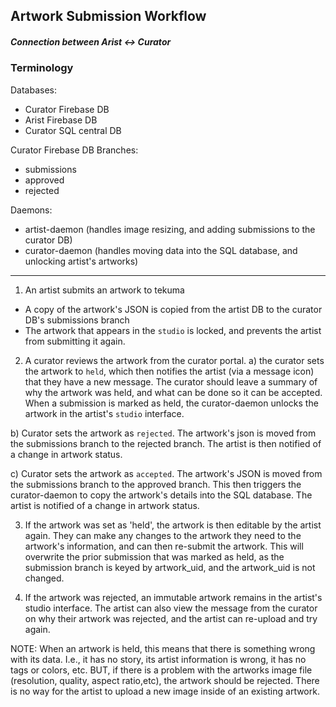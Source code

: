 ## Artwork Submission Workflow
##### Connection between  Arist <-> Curator

### Terminology

Databases:
- Curator Firebase DB
- Arist   Firebase DB
- Curator SQL central DB

Curator Firebase DB Branches:
- submissions
- approved
- rejected 

Daemons:
- artist-daemon (handles image resizing, and adding submissions to the curator DB)
- curator-daemon (handles moving data into the SQL database, and unlocking artist's artworks)

--------------------------------------------

1. An artist submits an artwork to tekuma
 - A copy of the artwork's JSON is copied from the artist DB to the curator DB's submissions branch
 - The artwork that appears in the `studio` is locked, and prevents the artist from submitting it again. 

2. A curator reviews the artwork from the curator portal.
a) the curator sets the artwork to `held`, which then notifies the artist (via a message icon) that they have a new message. The curator should leave a summary of why the artwork was held, and what can be done so it can be accepted. When a submission is marked as held, the curator-daemon unlocks the artwork in the artist's `studio` interface.

b) Curator sets the artwork as `rejected`. The artwork's json is moved from the submissions branch to the rejected branch. The artist is then notified of a change in artwork status. 

c) Curator sets the artwork as `accepted`. The artwork's JSON is moved from the submissions branch to the approved branch. This then triggers the curator-daemon to copy the artwork's details into the SQL database. The artist is notified of a change in artwork status.

3. If the artwork was set as 'held', the artwork is then editable by the artist again. They can make any changes to the artwork they need to the artwork's information, and can then re-submit the artwork. This will overwrite the prior submission that was marked as held, as the submission branch is keyed by artwork_uid, and the artwork_uid is not changed. 

4. If the artwork was rejected, an immutable artwork remains in the artist's studio interface. The artist can also view the message from the curator on why their artwork was rejected, and the artist can re-upload and try again.

NOTE: When an artwork is held, this means that there is something wrong with its data. I.e., it has no story, its artist information is wrong, it has no tags or colors, etc. 
BUT, if there is a problem with the artworks image file (resolution, quality, aspect ratio,etc), the artwork should be rejected. There is no way for the artist to upload a new image inside of an existing artwork. 

